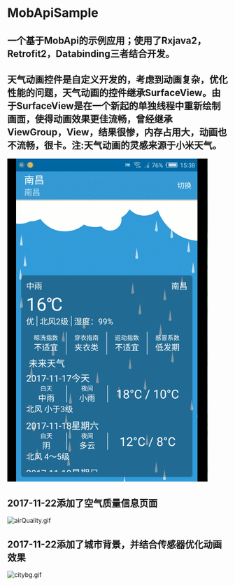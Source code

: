 # MobApiSample
## 一个基于MobApi的示例应用；使用了Rxjava2，Retrofit2，Databinding三者结合开发。
## 天气动画控件是自定义开发的，考虑到动画复杂，优化性能的问题，天气动画的控件继承SurfaceView。由于SurfaceView是在一个新起的单独线程中重新绘制画面，使得动画效果更佳流畅，曾经继承ViewGroup，View，结果很惨，内存占用大，动画也不流畅，很卡。注:天气动画的灵感来源于小米天气。
![weathersample.png](https://github.com/FlyMyFish/MobApiSample/blob/master/app/samplepic/weather_sample.gif) 

## 2017-11-22添加了空气质量信息页面
![airQuality.gif](https://github.com/FlyMyFish/MobApiSample/blob/master/app/samplepic/airQuality.gif)  

## 2017-11-22添加了城市背景，并结合传感器优化动画效果
![citybg.gif](https://github.com/FlyMyFish/MobApiSample/blob/master/app/samplepic/citybg.gif)
